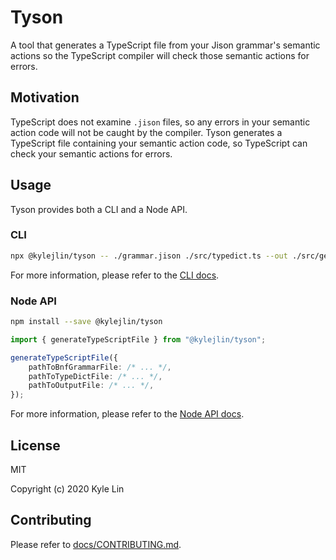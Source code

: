 # Tyson

A tool that generates a TypeScript file from your Jison grammar's semantic actions so the TypeScript compiler will check those semantic actions for errors.

## Motivation

TypeScript does not examine `.jison` files, so any errors in your semantic action code will not be caught by the compiler.
Tyson generates a TypeScript file containing your semantic action code, so TypeScript can check your semantic actions for errors.

## Usage

Tyson provides both a CLI and a Node API.

### CLI

```sh
npx @kylejlin/tyson -- ./grammar.jison ./src/typedict.ts --out ./src/generated/semanticActions.generated.ts
```

For more information, please refer to the [CLI docs](./docs/cli.md).

### Node API

```sh
npm install --save @kylejlin/tyson
```

```ts
import { generateTypeScriptFile } from "@kylejlin/tyson";

generateTypeScriptFile({
    pathToBnfGrammarFile: /* ... */,
    pathToTypeDictFile: /* ... */,
    pathToOutputFile: /* ... */,
});
```

For more information, please refer to the [Node API docs](./docs/nodeApi.md).

## License

MIT

Copyright (c) 2020 Kyle Lin

## Contributing

Please refer to [docs/CONTRIBUTING.md](./docs/CONTRIBUTING.md).
